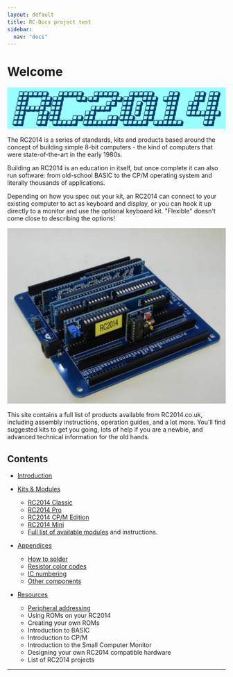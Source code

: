 ```yaml
---
layout: default
title: RC-Docs project test
sidebar:
  nav: "docs"
---
```


# Welcome

![](media/RC2014-logo.jpg)

The RC2014 is a series of standards, kits and products based around the concept of building simple 8-bit computers - the kind of computers that were state-of-the-art in the early 1980s.

Building an RC2014 is an education in itself, but once complete it can also run software: from old-school BASIC to the CP/M operating system and literally thousands of applications.

Depending on how you spec out your kit, an RC2014 can connect to your existing computer to act as keyboard and display, or you can hook it up directly to a monitor and use the optional keyboard kit. "Flexible" doesn't come close to describing the options!

![](media/board1.png)

This site contains a full list of products available from RC2014.co.uk, including assembly instructions,  operation guides, and a lot more. You'll find suggested kits to get you going, lots of help if you are a newbie, and advanced technical information for the old hands.

## Contents

* [Introduction](introduction.html)

* [Kits & Modules](kits/kits.html)
  * [RC2014 Classic](kits/rc2014mini/guide.html)
  * [RC2014 Pro](kits/rc2014mini/guide.html)
  * [RC2014 CP/M Edition](kits/rc2014mini/guide.html)
  * [RC2014 Mini](kits/rc2014mini/guide.html)
  * [Full list of available modules](kits/kits.html) and instructions.
* [Appendices](appendices/appendices.html)
  * [How to solder](appendices/soldering.html)
  * [Resistor color codes](appendices/resistor_color_codes.html)
  * [IC numbering](appendices/ic_numbering.html)
  * [Other components](appendices/components.html)
* [Resources](resources.html)
  * [Peripheral addressing](peripheral.html)
  * Using ROMs on your RC2014
  * Creating your own ROMs
  * Introduction to BASIC
  * Introduction to CP/M
  * Introduction to the Small Computer Monitor
  * Designing your own RC2014 compatible hardware
  * List of RC2014 projects 

---

